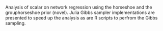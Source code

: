 Analysis of scalar on network regression using the horseshoe and the grouphorseshoe prior (novel). Julia Gibbs sampler implementations are presented to speed up the analysis as are R scripts to perfrom the Gibbs sampling. 
